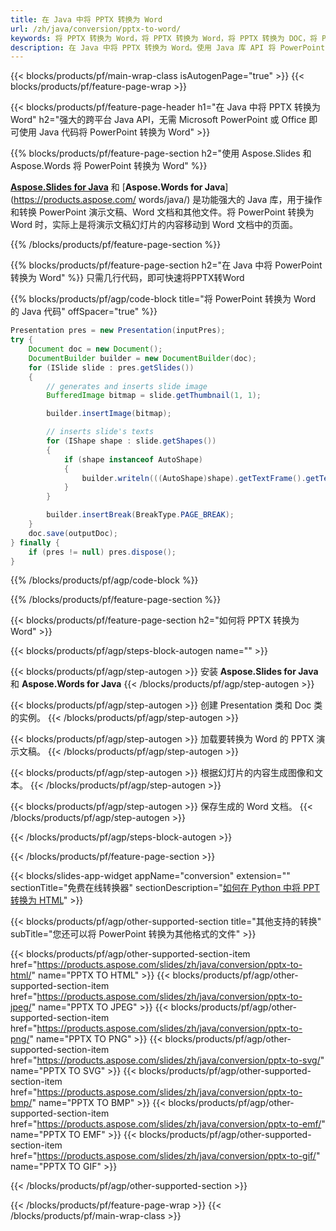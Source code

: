 ```yaml
---
title: 在 Java 中将 PPTX 转换为 Word
url: /zh/java/conversion/pptx-to-word/
keywords: 将 PPTX 转换为 Word，将 PPTX 转换为 Word，将 PPTX 转换为 DOC，将 PowerPoint 转换为 Word，Java API，Java 库
description: 在 Java 中将 PPTX 转换为 Word。使用 Java 库 API 将 PowerPoint 转换为 Word
---
```


{{< blocks/products/pf/main-wrap-class isAutogenPage="true" >}}
{{< blocks/products/pf/feature-page-wrap >}}

{{< blocks/products/pf/feature-page-header h1="在 Java 中将 PPTX 转换为 Word" h2="强大的跨平台 Java API，无需 Microsoft PowerPoint 或 Office 即可使用 Java 代码将 PowerPoint 转换为 Word" >}}

{{% blocks/products/pf/feature-page-section h2="使用 Aspose.Slides 和 Aspose.Words 将 PowerPoint 转换为 Word" %}}

[**Aspose.Slides for Java**](https://products.aspose.com/slides/zh/java/) 和 [**Aspose.Words for Java**](https://products.aspose.com/ words/java/) 是功能强大的 Java 库，用于操作和转换 PowerPoint 演示文稿、Word 文档和其他文件。将 PowerPoint 转换为 Word 时，实际上是将演示文稿幻灯片的内容移动到 Word 文档中的页面。

{{% /blocks/products/pf/feature-page-section %}}




{{% blocks/products/pf/feature-page-section  h2="在 Java 中将 PowerPoint 转换为 Word" %}}
只需几行代码，即可快速将PPTX转Word

{{% blocks/products/pf/agp/code-block title="将 PowerPoint 转换为 Word 的 Java 代码" offSpacer="true" %}}
```java
Presentation pres = new Presentation(inputPres);
try {
    Document doc = new Document();
    DocumentBuilder builder = new DocumentBuilder(doc);
    for (ISlide slide : pres.getSlides())
    {
        // generates and inserts slide image
        BufferedImage bitmap = slide.getThumbnail(1, 1);

        builder.insertImage(bitmap);

        // inserts slide's texts
        for (IShape shape : slide.getShapes())
        {
            if (shape instanceof AutoShape)
            {
                builder.writeln(((AutoShape)shape).getTextFrame().getText());
            }
        }

        builder.insertBreak(BreakType.PAGE_BREAK);
    }
    doc.save(outputDoc);
} finally {
    if (pres != null) pres.dispose();
}
```
{{% /blocks/products/pf/agp/code-block %}}

{{% /blocks/products/pf/feature-page-section %}}




{{< blocks/products/pf/feature-page-section  h2="如何将 PPTX 转换为 Word" >}}


{{< blocks/products/pf/agp/steps-block-autogen name="" >}}


{{< blocks/products/pf/agp/step-autogen >}}
安装 **Aspose.Slides for Java** 和 **Aspose.Words for Java** 
{{< /blocks/products/pf/agp/step-autogen >}}

{{< blocks/products/pf/agp/step-autogen >}}
创建 Presentation 类和 Doc 类的实例。
{{< /blocks/products/pf/agp/step-autogen >}}

{{< blocks/products/pf/agp/step-autogen >}}
加载要转换为 Word 的 PPTX 演示文稿。
{{< /blocks/products/pf/agp/step-autogen >}}

{{< blocks/products/pf/agp/step-autogen >}}
根据幻灯片的内容生成图像和文本。
{{< /blocks/products/pf/agp/step-autogen >}}

{{< blocks/products/pf/agp/step-autogen >}}
保存生成的 Word 文档。
{{< /blocks/products/pf/agp/step-autogen >}}


{{< /blocks/products/pf/agp/steps-block-autogen >}}


{{< /blocks/products/pf/feature-page-section >}}




{{< blocks/slides-app-widget  appName="conversion" extension="" sectionTitle="免费在线转换器" sectionDescription="[如何在 Python 中将 PPT 转换为 HTML](https://products.aspose.com/slides/zh/python-net/conversion/ppt-to-html/)" >}}

{{< blocks/products/pf/agp/other-supported-section title="其他支持的转换" subTitle="您还可以将 PowerPoint 转换为其他格式的文件" >}}


{{< blocks/products/pf/agp/other-supported-section-item href="https://products.aspose.com/slides/zh/java/conversion/pptx-to-html/" name="PPTX TO HTML" >}}
{{< blocks/products/pf/agp/other-supported-section-item href="https://products.aspose.com/slides/zh/java/conversion/pptx-to-jpeg/" name="PPTX TO JPEG" >}}
{{< blocks/products/pf/agp/other-supported-section-item href="https://products.aspose.com/slides/zh/java/conversion/pptx-to-png/" name="PPTX TO PNG" >}}
{{< blocks/products/pf/agp/other-supported-section-item href="https://products.aspose.com/slides/zh/java/conversion/pptx-to-svg/" name="PPTX TO SVG" >}}
{{< blocks/products/pf/agp/other-supported-section-item href="https://products.aspose.com/slides/zh/java/conversion/pptx-to-bmp/" name="PPTX TO BMP" >}}
{{< blocks/products/pf/agp/other-supported-section-item href="https://products.aspose.com/slides/zh/java/conversion/pptx-to-emf/" name="PPTX TO EMF" >}}
{{< blocks/products/pf/agp/other-supported-section-item href="https://products.aspose.com/slides/zh/java/conversion/pptx-to-gif/" name="PPTX TO GIF" >}}



{{< /blocks/products/pf/agp/other-supported-section >}}

{{< /blocks/products/pf/feature-page-wrap >}}
{{< /blocks/products/pf/main-wrap-class >}}